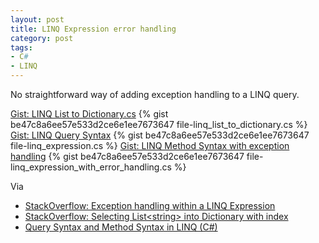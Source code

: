 ```yaml
---
layout: post
title: LINQ Expression error handling
category: post
tags:
- C#
- LINQ
---
```

No straightforward way of adding exception handling to a LINQ query.

<noscript>
  <a href="https://gist.github.com/be47c8a6ee57e533d2ce6e1ee7673647#file-linq_list_to_dictionary-cs">Gist: LINQ List to Dictionary.cs</a>
</noscript>
{% gist be47c8a6ee57e533d2ce6e1ee7673647 file-linq_list_to_dictionary.cs %}

<noscript>
  <a href="https://gist.github.com/be47c8a6ee57e533d2ce6e1ee7673647#file-linq_expression-cs">Gist: LINQ Query Syntax</a>
</noscript>
{% gist be47c8a6ee57e533d2ce6e1ee7673647 file-linq_expression.cs %}

<noscript>
  <a href="https://gist.github.com/be47c8a6ee57e533d2ce6e1ee7673647#file-linq_expression_with_error_handling-cs">Gist: LINQ Method Syntax with exception handling</a>
</noscript>
{% gist be47c8a6ee57e533d2ce6e1ee7673647 file-linq_expression_with_error_handling.cs %}

Via 

- [StackOverflow: Exception handling within a LINQ Expression](https://stackoverflow.com/questions/4322542/exception-handling-within-a-linq-expression)
- [StackOverflow: Selecting List&lt;string&gt; into Dictionary with index](https://stackoverflow.com/questions/39386251/selecting-liststring-into-dictionary-with-index)
- [Query Syntax and Method Syntax in LINQ (C#)](https://docs.microsoft.com/en-us/dotnet/csharp/programming-guide/concepts/linq/query-syntax-and-method-syntax-in-linq)
